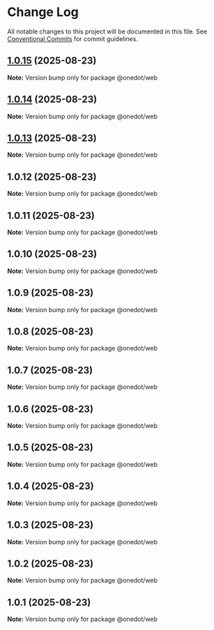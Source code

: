 # Change Log

All notable changes to this project will be documented in this file.
See [Conventional Commits](https://conventionalcommits.org) for commit guidelines.

## [1.0.15](https://github.com/onedot-js/onedot-js/compare/@onedot/web@1.0.14...@onedot/web@1.0.15) (2025-08-23)

**Note:** Version bump only for package @onedot/web

## [1.0.14](https://github.com/onedot-js/onedot-js/compare/@onedot/web@1.0.13...@onedot/web@1.0.14) (2025-08-23)

**Note:** Version bump only for package @onedot/web

## [1.0.13](https://github.com/onedot-js/onedot-js/compare/@onedot/web@1.0.12...@onedot/web@1.0.13) (2025-08-23)

**Note:** Version bump only for package @onedot/web

## 1.0.12 (2025-08-23)

**Note:** Version bump only for package @onedot/web

## 1.0.11 (2025-08-23)

**Note:** Version bump only for package @onedot/web

## 1.0.10 (2025-08-23)

**Note:** Version bump only for package @onedot/web

## 1.0.9 (2025-08-23)

**Note:** Version bump only for package @onedot/web

## 1.0.8 (2025-08-23)

**Note:** Version bump only for package @onedot/web

## 1.0.7 (2025-08-23)

**Note:** Version bump only for package @onedot/web

## 1.0.6 (2025-08-23)

**Note:** Version bump only for package @onedot/web

## 1.0.5 (2025-08-23)

**Note:** Version bump only for package @onedot/web

## 1.0.4 (2025-08-23)

**Note:** Version bump only for package @onedot/web

## 1.0.3 (2025-08-23)

**Note:** Version bump only for package @onedot/web

## 1.0.2 (2025-08-23)

**Note:** Version bump only for package @onedot/web

## 1.0.1 (2025-08-23)

**Note:** Version bump only for package @onedot/web
